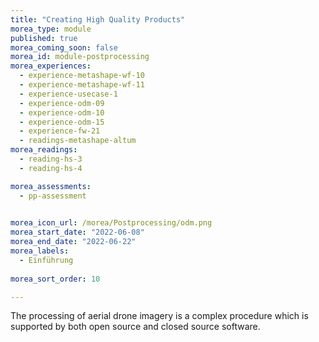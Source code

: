 ```yaml
---
title: "Creating High Quality Products"
morea_type: module
published: true
morea_coming_soon: false
morea_id: module-postprocessing
morea_experiences:
  - experience-metashape-wf-10
  - experience-metashape-wf-11 
  - experience-usecase-1 
  - experience-odm-09
  - experience-odm-10
  - experience-odm-15
  - experience-fw-21
  - readings-metashape-altum
morea_readings:  
  - reading-hs-3
  - reading-hs-4 

morea_assessments:    
  - pp-assessment

  
morea_icon_url: /morea/Postprocessing/odm.png
morea_start_date: "2022-06-08"
morea_end_date: "2022-06-22"
morea_labels: 
  - Einführung
  
morea_sort_order: 10

---
```


 The processing of aerial drone imagery is a complex procedure which is supported by both open source and closed source software.

